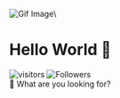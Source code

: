 ![Gif Image](https://ramadhan-block.r.server.nyrat.id/assets/frontend/img/cat-girl.gif)\
# Hello World 👋
![visitors](https://visitor-badge.laobi.icu/badge?page_id=theskinnyrat.theskinnyrat)
![Followers](https://img.shields.io/github/followers/TheSkinnyRat?style=social)\
🤔 What are you looking for?
